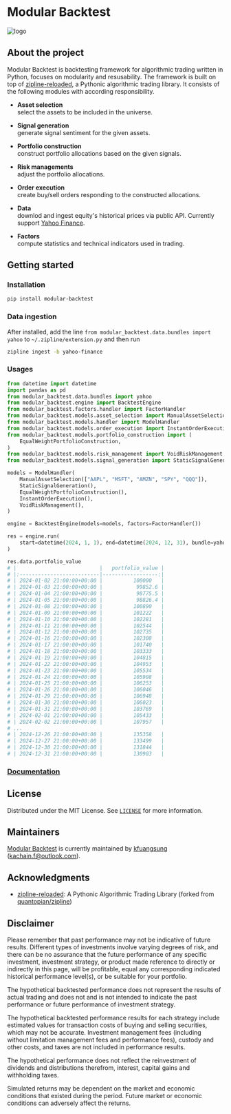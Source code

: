 # Modular Backtest

![logo](docs/_static/original.png "logo")

## About the project
Modular Backtest is backtesting framework for algorithmic trading written in Python, focuses on modularity and resusability. The framework is built on top of [zipline-reloaded](https://github.com/stefan-jansen/zipline-reloaded), a Pythonic algorithmic trading library. 
It consists of the following modules with according responsibility.

- **Asset selection**<br>
    select the assets to be included in the universe.

- **Signal generation**<br>
    generate signal sentiment for the given assets.

- **Portfolio construction**<br>
    construct portfolio allocations based on the given signals.

- **Risk managements**<br>
    adjust the portfolio allocations.

- **Order execution**<br>
    create buy/sell orders responding to the constructed allocations.

- **Data**<br>
    downlod and ingest equity's historical prices via public API. Currently support [Yahoo Finance](https://github.com/ranaroussi/yfinance).

- **Factors**<br>
    compute statistics and technical indicators used in trading. 



## Getting started


### Installation

```bash
pip install modular-backtest
```

### Data ingestion 

After installed, add the line `from modular_backtest.data.bundles import yahoo` to `~/.zipline/extension.py` and then run
```bash
zipline ingest -b yahoo-finance
```

### Usages 

```python
from datetime import datetime
import pandas as pd
from modular_backtest.data.bundles import yahoo
from modular_backtest.engine import BacktestEngine
from modular_backtest.factors.handler import FactorHandler
from modular_backtest.models.asset_selection import ManualAssetSelection
from modular_backtest.models.handler import ModelHandler
from modular_backtest.models.order_execution import InstantOrderExecution
from modular_backtest.models.portfolio_construction import (
    EqualWeightPortfolioConstruction,
)
from modular_backtest.models.risk_management import VoidRiskManagement
from modular_backtest.models.signal_generation import StaticSignalGeneration

models = ModelHandler(
    ManualAssetSelection(["AAPL", "MSFT", "AMZN", "SPY", "QQQ"]),
    StaticSignalGeneration(),
    EqualWeightPortfolioConstruction(),
    InstantOrderExecution(),
    VoidRiskManagement(),
)

engine = BacktestEngine(models=models, factors=FactorHandler())

res = engine.run(
    start=datetime(2024, 1, 1), end=datetime(2024, 12, 31), bundle=yahoo.NAME
)

res.data.portfolio_value
# |                           |   portfolio_value |
# |:--------------------------|------------------:|
# | 2024-01-02 21:00:00+00:00 |          100000   |
# | 2024-01-03 21:00:00+00:00 |           99852.6 |
# | 2024-01-04 21:00:00+00:00 |           98775.5 |
# | 2024-01-05 21:00:00+00:00 |           98826.4 |
# | 2024-01-08 21:00:00+00:00 |          100890   |
# | 2024-01-09 21:00:00+00:00 |          101222   |
# | 2024-01-10 21:00:00+00:00 |          102281   |
# | 2024-01-11 21:00:00+00:00 |          102544   |
# | 2024-01-12 21:00:00+00:00 |          102735   |
# | 2024-01-16 21:00:00+00:00 |          102308   |
# | 2024-01-17 21:00:00+00:00 |          101740   |
# | 2024-01-18 21:00:00+00:00 |          103333   |
# | 2024-01-19 21:00:00+00:00 |          104815   |
# | 2024-01-22 21:00:00+00:00 |          104953   |
# | 2024-01-23 21:00:00+00:00 |          105534   |
# | 2024-01-24 21:00:00+00:00 |          105908   |
# | 2024-01-25 21:00:00+00:00 |          106253   |
# | 2024-01-26 21:00:00+00:00 |          106046   |
# | 2024-01-29 21:00:00+00:00 |          106948   |
# | 2024-01-30 21:00:00+00:00 |          106023   |
# | 2024-01-31 21:00:00+00:00 |          103769   |
# | 2024-02-01 21:00:00+00:00 |          105433   |
# | 2024-02-02 21:00:00+00:00 |          107957   |
# ...
# | 2024-12-26 21:00:00+00:00 |          135358   |
# | 2024-12-27 21:00:00+00:00 |          133499   |
# | 2024-12-30 21:00:00+00:00 |          131844   |
# | 2024-12-31 21:00:00+00:00 |          130903   |
```

### [Documentation](https://kfuangsung.github.io/modular-backtest/)

## License 

Distributed under the MIT License. See [`LICENSE`](https://github.com/kfuangsung/modular-backtest/blob/main/LICENSE) for more information.


## Maintainers

[Modular Backtest](https://github.com/kfuangsung/modular-backtest) is currently maintained by [kfuangsung](https://github.com/kfuangsung) (kachain.f@outlook.com).

## Acknowledgments

- [zipline-reloaded](https://github.com/stefan-jansen/zipline-reloaded): A Pythonic Algorithmic Trading Library (forked from [quantopian/zipline](https://github.com/quantopian/zipline))

## Disclaimer

Please  remember  that  past  performance  may  not  be  indicative  of  future  results.  Different  types  of 
investments involve varying degrees of risk, and there can be no assurance that the future performance 
of any specific investment, investment strategy, or product made reference to directly or indirectly in this 
page, will be profitable, equal any corresponding indicated historical performance level(s), 
or be suitable for your portfolio.

The hypothetical backtested performance does not represent the results of actual trading and does not and is not intended to indicate the past performance or future performance of investment strategy.

The hypothetical backtested performance results for each strategy include estimated values for transaction costs of buying and selling securities, which may not be accurate. Investment management fees (including without limitation management fees and performance fees), custody and other costs, and taxes are not included in performance results.

The hypothetical performance does not reflect the reinvestment of dividends and distributions therefrom, interest, capital gains and withholding taxes. 

Simulated returns may be dependent on the market and economic conditions that existed during the period. Future market or economic conditions can adversely affect the returns. 